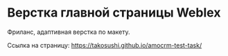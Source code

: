 # Верстка главной страницы Weblex

Фриланс, адаптивная верстка по макету.


Ссылка на страницу: https://takosushi.github.io/amocrm-test-task/
